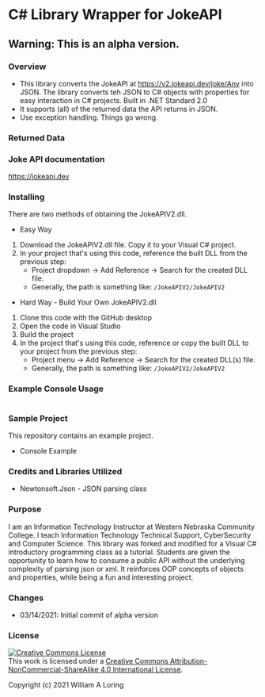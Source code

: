 # C# Library Wrapper for JokeAPI
## Warning: This is an alpha version.
### Overview
- This library converts the JokeAPI at https://v2.jokeapi.dev/joke/Any into JSON. The library converts teh JSON to C# objects with properties for easy interaction in C# projects. Built in .NET Standard 2.0
- It supports (all) of the returned data the API returns in JSON.
- Use exception handling. Things go wrong.

### Returned Data

### Joke API documentation
https://jokeapi.dev

### Installing
There are two methods of obtaining the JokeAPIV2.dll.
- Easy Way
1. Download the JokeAPIV2.dll file. Copy it to your Visual C# project.
2. In your project that's using this code, reference the built DLL from the previous step:
   - Project dropdown -> Add Reference -> Search for the created DLL file.
   - Generally, the path is something like: `/JokeAPIV2/JokeAPIV2`
- Hard Way - Build Your Own JokeAPIV2.dll
1. Clone this code with the GitHub desktop
2. Open the code in Visual Studio
3. Build the project
4. In the project that's using this code, reference or copy the built DLL to your project from the previous step:
   - Project menu -> Add Reference -> Search for the created DLL(s) file.
   - Generally, the path is something like: `/JokeAPIV2/JokeAPIV2`

### Example Console Usage
```csharp

```

### Sample Project
This repository contains an example project.
- Console Example

### Credits and Libraries Utilized
- Newtonsoft.Json - JSON parsing class

### Purpose
I am an Information Technology Instructor at Western Nebraska Community College. I teach Information Technology Technical Support, CyberSecurity and Computer Science.
This library was forked and modified for a Visual C# introductory programming class as a tutorial. Students are given the opportunity to learn how to consume a public API without the underlying complexity of parsing json or xml. It reinforces OOP concepts of objects and properties, while being a fun and interesting project.

### Changes
- 03/14/2021: Initial commit of alpha version

### License
<a rel="license" href="http://creativecommons.org/licenses/by-nc-sa/4.0/"><img alt="Creative Commons License" style="border-width:0" src="https://i.creativecommons.org/l/by-nc-sa/4.0/88x31.png" /></a><br />This work is licensed under a <a rel="license" href="http://creativecommons.org/licenses/by-nc-sa/4.0/">Creative Commons Attribution-NonCommercial-ShareAlike 4.0 International License</a>.

Copyright (c) 2021 William A Loring

